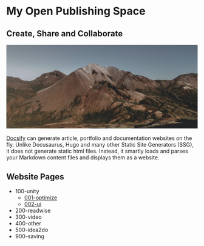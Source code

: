 # My **Open Publishing** Space

## Create, Share and Collaborate

![Photo of Mountain](images/mountain.jpg)

[Docsify](https://docsify.js.org/#/) can generate article, portfolio and documentation websites on the fly. Unlike Docusaurus, Hugo and many other Static Site Generators (SSG), it does not generate static html files. Instead, it smartly loads and parses your Markdown content files and displays them as a website.

## Website Pages
- 100-unity
  - [001-optimize](100-unity/001-optimize.md)
  - [002-ui](100-unity/001-ui.md)
- 200-readwise
- 300-video
- 400-other
- 500-idea2do
- 900-saving